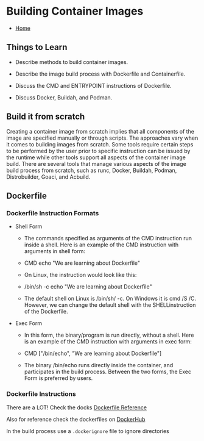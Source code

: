 # Building Container Images

* [Home](/README.md)

## Things to Learn

* Describe methods to build container images.

* Describe the image build process with Dockerfile and Containerfile.

* Discuss the CMD and ENTRYPOINT instructions of Dockerfile.

* Discuss Docker, Buildah, and Podman.

## Build it from scratch

Creating a container image from scratch implies that all components of the image are specified manually or through scripts. The approaches vary when it comes to building images from scratch. Some tools require certain steps to be performed by the user prior to specific instruction can be issued by the runtime while other tools support all aspects of the container image build. There are several tools that manage various aspects of the image build process from scratch, such as runc, Docker, Buildah, Podman, Distrobuilder, Goaci, and Acbuild.

## Dockerfile

### Dockerfile Instruction Formats

* Shell Form
  * The commands specified as arguments of the CMD instruction run inside a shell. Here is an example of the CMD instruction with arguments in shell form:

  * CMD echo "We are learning about Dockerfile"

  * On Linux, the instruction would look like this:

  * /bin/sh -c echo "We are learning about Dockerfile"

  * The default shell on Linux is /bin/sh/ -c. On Windows it is cmd /S /C​. However, we can change the default shell with the SHELL​ instruction of the Dockerfile.

* Exec Form
  * In this form, the binary/program is run directly, without a shell. Here is an example of the CMD instruction with arguments in exec form:

  * CMD ["/bin/echo", "We are learning about Dockerfile"]

  * The binary /bin/echo​ runs directly inside the container, and participates in the build process. Between the two forms, the Exec Form is preferred by users.

### Dockerfile Instructions

There are a LOT!  Check the docks [Dockerfile Reference](https://docs.docker.com/engine/reference/builder/)

Also for reference check the dockerfiles on [DockerHub](https://hub.docker.com/)

In the build process use a `.dockerignore` file to ignore directories 